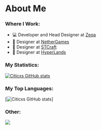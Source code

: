 <h1 align="left"> About Me </h1>


### Where I Work:
- 💻 Developer and Head Designer at [Zeqa](https://zeqa.tebex.io/about)
- 🎨 Designer at [NetherGames](https://nethergames.org)
- 🎨 Designer at [STCraft](https://stcraftnet.com)
- 🎨 Designer at [HyperLands](https://github.com/HyperLandsBE)


### My Statistics:
[![Citicxs GitHub stats](https://github-readme-stats.vercel.app/api?username=Citicx&theme=tokyonight&show_icons=true&count_private=true)](https://github.com/anuraghazra/github-readme-stats)

### My Top Languages:
[![Citicxs GitHub stats]("https://github-readme-stats.vercel.app/api/top-langs/?username=Citicx&theme=tokyonight&layout=compact)]

### Other:
![](https://komarev.com/ghpvc/?username=Citicx&style=flat-square)
